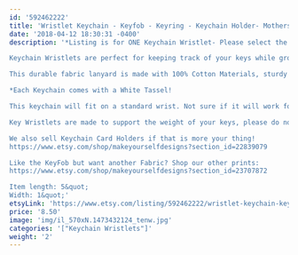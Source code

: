 ```yaml
---
id: '592462222'
title: 'Wristlet Keychain - Keyfob - Keyring - Keychain Holder- Mothers Day Gift - Gift for Mom - Coworker Gift - Best Friend Gift - Birthday Gift'
date: '2018-04-12 18:30:31 -0400'
description: '*Listing is for ONE Keychain Wristlet- Please select the pattern you&#39;d like before purchase*

Keychain Wristlets are perfect for keeping track of your keys while grocery shopping, going to the gym, or running errands. Available in super fun and cute fabrics- they also make an awesome gift for teachers, coworkers, neighbors and friends!!

This durable fabric lanyard is made with 100% Cotton Materials, sturdy interfacing, and silver hardware. Pattern of the fabric will vary with each Key Fob- no two are identical.

*Each Keychain comes with a White Tassel!

This keychain will fit on a standard wrist. Not sure if it will work for you? Our Key Wristlets are made with a 12&quot; long piece of fabric, folded in half to create the look.

Key Wristlets are made to support the weight of your keys, please do not use this as a support for a purse or anything heavier than the average keychain.

We also sell Keychain Card Holders if that is more your thing! 
https://www.etsy.com/shop/makeyourselfdesigns?section_id=22839079

Like the KeyFob but want another Fabric? Shop our other prints:
https://www.etsy.com/shop/makeyourselfdesigns?section_id=23707872

Item length: 5&quot;
Width: 1&quot;'
etsyLink: 'https://www.etsy.com/listing/592462222/wristlet-keychain-keyfob-keyring?utm_source=synctostaticsite&utm_medium=api&utm_campaign=api'
price: '8.50'
image: 'img/il_570xN.1473432124_tenw.jpg'
categories: '["Keychain Wristlets"]'
weight: '2'
---
```

